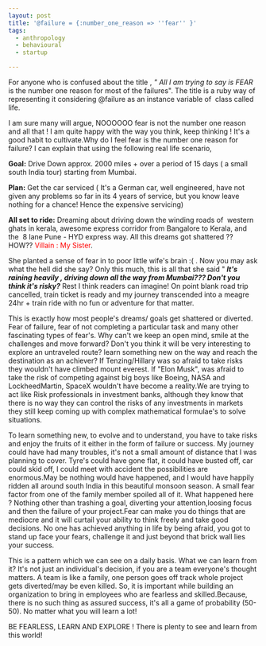 ```yaml
---
layout: post
title: '@failure = {:number_one_reason => ''fear'' }'
tags:
  - anthropology
  - behavioural
  - startup

---
```


For anyone who is confused about the title , <em>" All I am trying to say is FEAR</em> is the number one reason for most of the failures". The title is a ruby way of representing it considering @failure as an instance variable of  class called life.

I am sure many will argue, NOOOOOO fear is not the number one reason and all that ! I am quite happy with the way you think, keep thinking ! It's a good habit to cultivate.Why do I feel fear is the number one reason for failure? I can explain that using the following real life scenario,

<strong>Goal:</strong> 
Drive Down approx. 2000 miles + over a period of 15 days ( a small south India tour) starting from Mumbai.

<strong>Plan:</strong>
Get the car serviced ( It's a German car, well engineered, have not given any problems so far in its 4 years of service, but you know leave nothing for a chance! Hence the expensive servicing)

<strong>All set to ride:</strong>
Dreaming about driving down the winding roads of  western ghats in kerala, awesome express corridor from Bangalore to Kerala, and the  8 lane Pune - HYD express way. All this dreams got shattered ?? HOW?? <span style="color:red;">Villain : My Sister</span>.

She planted a sense of fear in to poor little wife's brain :( . Now you may ask what the hell did she say? Only this much, this is all that she said "<strong><em> It's raining heavily , driving down all the way from Mumbai??? Don't you think it's risky?</em></strong> Rest I think readers can imagine! On point blank road trip cancelled, train ticket is ready and my journey transcended into a meagre 24hr + train ride with no fun or adventure for that matter.

This is exactly how most people's dreams/ goals get shattered or
diverted. Fear of failure, fear of not completing a particular task and
many other fascinating types of fear's. Why can't we keep an open mind,
smile at the challenges and move forward? Don't you think it will be
very interesting to explore an untraveled route? learn something new on
the way and reach the destination as an achiever? If Tenzing/Hillary was so afraid to take risks they wouldn't have climbed mount everest. If "Elon Musk", was afraid to take the risk of competing against big boys like Boeing, NASA and LockheedMartin, SpaceX wouldn't have become a reality.We are trying to act like Risk professionals in investment banks, although they know that there is no way they can control the risks of any investments in markets they still keep coming up with complex mathematical formulae's to solve situations.

To learn something new, to evolve and to understand, you have to take
risks and enjoy the fruits of it either in the form of failure or
success. My journey could have had many troubles, it's not a small
amount of distance that I was planning to cover. Tyre's could have gone flat, it could have busted off, car could skid off, I could meet with accident the possibilities are enormous.May be nothing would have happened, and I would have happily ridden all around south India in this beautiful monsoon season. A small fear factor from one of the family member spoiled all of it. What happened here ? Nothing other than trashing a goal, diverting your attention,loosing focus and then the failure of your project.Fear can make you do things that are mediocre and it will curtail your ability to think freely and take good decisions. No one has achieved anything in life by being afraid, you got to stand up face your fears, challenge it and just beyond that brick wall lies your success.

This is a pattern which we can see on a daily basis. What we can learn from it? It's not just an individual's decision, if you are a team everyone's thought matters. A team is like a family, one person goes off track whole project gets diverted/may be even killed. So, it is important while building an organization to bring in employees who are fearless and skilled.Because, there is no such thing as assured success, it's all a game of probability (50-50). No matter what you will learn a lot!

BE FEARLESS, LEARN AND EXPLORE ! There is plenty to see and learn from this world!

&nbsp;
